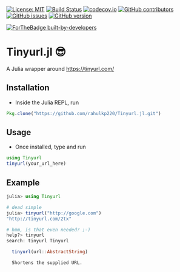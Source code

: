 [![License: MIT](https://img.shields.io/badge/License-MIT-yellow.svg)](https://opensource.org/licenses/MIT)
[![Build Status](https://travis-ci.org/rahulkp220/Tinyurl.jl.svg?branch=master)](https://travis-ci.org/rahulkp220/Tinyurl.jl)
[![codecov.io](http://codecov.io/github/rahulkp220/Tinyurl.jl/coverage.svg?branch=master)](http://codecov.io/github/rahulkp220/Tinyurl.jl?branch=master)
[![GitHub contributors](https://img.shields.io/github/contributors/rahulkp220/Tinyurl.jl.svg)](https://github.com/rahulkp220/Tinyurl.jl/graphs/contributors)
[![GitHub issues](https://img.shields.io/github/issues/rahulkp220/Tinyurl.jl.svg)](https://github.com/rahulkp220/Tinyurl.jl/issues/)
[![GitHub version](https://badge.fury.io/gh/rahulkp220%2FTinyurl.jl.svg)](https://github.com/rahulkp220/Tinyurl.jl)

[![ForTheBadge built-by-developers](http://ForTheBadge.com/images/badges/built-by-developers.svg)](https://GitHub.com/rahulkp220/)

# Tinyurl.jl :sunglasses:
A Julia wrapper around https://tinyurl.com/

## Installation
* Inside the Julia REPL, run 
```julia
Pkg.clone("https://github.com/rahulkp220/Tinyurl.jl.git")
```

## Usage
* Once installed, type and run
```julia
using Tinyurl 
tinyurl(your_url_here)
```


## Example
```julia
julia> using Tinyurl

# dead simple
julia> tinyurl("http://google.com")
"http://tinyurl.com/2tx"

# hmm, is that even needed? ;-)
help?> tinyurl
search: tinyurl Tinyurl

  tinyurl(url::AbstractString)

  Shortens the supplied URL.
```
